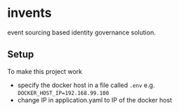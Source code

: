# invents
event sourcing based identity governance solution.

## Setup
To make this project work
* specify the docker host in a file called `.env` e.g. `DOCKER_HOST_IP=192.168.99.100`
* change IP in application.yaml to IP of the docker host


